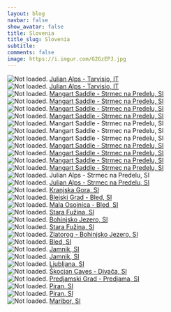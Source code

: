 ```yaml
---
layout: blog
navbar: false
show_avatar: false
title: Slovenia
title_slug: Slovenia
subtitle: 
comments: false
image: https://i.imgur.com/G2GzEPJ.jpg
---
```


<div class="img-container">
  <img src="https://i.imgur.com/m75o3T1.jpg" alt="Not loaded." class="center-block">
  <a href="https://www.google.com/maps/search/?api=1&query=46.4219853,13.5958023" target="_blank">
    <span class="img-caption-corner" style="display: inline;">Julian Alps - Tarvisio, IT</span>
  </a>  
</div> 


<div class="img-container">
  <img src="https://i.imgur.com/R4Gz2v1.jpg" alt="Not loaded." class="center-block">
  <a href="https://www.google.com/maps/search/?api=1&query=46.4077056,13.6035600" target="_blank">
    <span class="img-caption-corner" style="display: inline;">Julian Alps - Tarvisio, IT</span>
  </a>  
</div> 


<div class="img-container">
  <img src="https://i.imgur.com/pQJI0Ne.jpg" alt="Not loaded." class="center-block">
  <a href="https://www.google.com/maps/search/?api=1&query=46.3374146,13.6455396" target="_blank">
    <span class="img-caption-corner" style="display: inline;">Mangart Saddle - Strmec na Predelu, SI</span>
  </a>  
</div> 


<div class="img-container">
  <img src="https://i.imgur.com/3U4Vx8n.jpg" alt="Not loaded." class="center-block">
  <a href="https://www.google.com/maps/search/?api=1&query=46.3361296,13.6461516" target="_blank">
    <span class="img-caption-corner" style="display: inline;">Mangart Saddle - Strmec na Predelu, SI</span>
  </a>  
</div> 


<div class="img-container">
  <img src="https://i.imgur.com/G2GzEPJ.jpg" alt="Not loaded." class="center-block">
  <a href="https://www.google.com/maps/search/?api=1&query=46.3361296,13.6461516" target="_blank">
    <span class="img-caption-corner" style="display: inline;">Mangart Saddle - Strmec na Predelu, SI</span>
  </a>  
</div> 


<div class="img-container">
  <img src="https://i.imgur.com/OZ9aqd2.jpg" alt="Not loaded." class="center-block">
  <a href="https://www.google.com/maps/search/?api=1&query=46.3361296,13.6461516" target="_blank">
    <span class="img-caption-corner" style="display: inline;">Mangart Saddle - Strmec na Predelu, SI</span>
  </a>  
</div> 


<div class="img-container">
  <img src="https://i.imgur.com/DMjomYO.jpg" alt="Not loaded." class="center-block">
  <a  target="_blank">
    <span class="img-caption-corner" style="display: inline;">Mangart Saddle - Strmec na Predelu, SI</span>
  </a>  
</div> 


<div class="img-container">
  <img src="https://i.imgur.com/56jvNq8.jpg" alt="Not loaded." class="center-block">
  <a  target="_blank">
    <span class="img-caption-corner" style="display: inline;">Mangart Saddle - Strmec na Predelu, SI</span>
  </a>  
</div> 


<div class="img-container">
  <img src="https://i.imgur.com/p3uqUzn.jpg" alt="Not loaded." class="center-block">
  <a  target="_blank">
    <span class="img-caption-corner" style="display: inline;">Mangart Saddle - Strmec na Predelu, SI</span>
  </a>  
</div> 


<div class="img-container">
  <img src="https://i.imgur.com/hWhEaaL.jpg" alt="Not loaded." class="center-block">
  <a href="https://www.google.com/maps/search/?api=1&query=46.3855965,13.7518844" target="_blank">
    <span class="img-caption-corner" style="display: inline;">Mangart Saddle - Strmec na Predelu, SI</span>
  </a>  
</div> 


<div class="img-container">
  <img src="https://i.imgur.com/mYgupNO.jpg" alt="Not loaded." class="center-block">
  <a href="https://www.google.com/maps/search/?api=1&query=46.3855965,13.7518844" target="_blank">
    <span class="img-caption-corner" style="display: inline;">Mangart Saddle - Strmec na Predelu, SI</span>
  </a>  
</div> 


<div class="img-container">
  <img src="https://i.imgur.com/yRoU34L.jpg" alt="Not loaded." class="center-block">
  <a href="https://www.google.com/maps/search/?api=1&query=46.3855965,13.7518844" target="_blank">
    <span class="img-caption-corner" style="display: inline;">Mangart Saddle - Strmec na Predelu, SI</span>
  </a>  
</div> 


<div class="img-container">
  <img src="https://i.imgur.com/klHt1FI.jpg" alt="Not loaded." class="center-block">
  <a href="https://www.google.com/maps/search/?api=1&query=46.4002631,13.7442511" target="_blank">
    <span class="img-caption-corner" style="display: inline;">Mangart Saddle - Strmec na Predelu, SI</span>
  </a>  
</div> 


<div class="img-container">
  <img src="https://i.imgur.com/YL9lt9v.jpg" alt="Not loaded." class="center-block">
  <a  target="_blank">
    <span class="img-caption-corner" style="display: inline;">Julian Alps - Strmec na Predelu, SI</span>
  </a>  
</div> 


<div class="img-container">
  <img src="https://i.imgur.com/zvzbRBr.jpg" alt="Not loaded." class="center-block">
  <a href="https://www.google.com/maps/search/?api=1&query=46.4392636,13.7482877" target="_blank">
    <span class="img-caption-corner" style="display: inline;">Julian Alps - Strmec na Predelu, SI</span>
  </a>  
</div> 


<div class="img-container">
  <img src="https://i.imgur.com/S8ENIqb.jpg" alt="Not loaded." class="center-block">
  <a href="https://www.google.com/maps/search/?api=1&query=46.4878257,13.7895955" target="_blank">
    <span class="img-caption-corner" style="display: inline;">Kranjska Gora, SI</span>
  </a>  
</div> 


<div class="img-container">
  <img src="https://i.imgur.com/xi3g7u2.jpg" alt="Not loaded." class="center-block">
  <a href="https://www.google.com/maps/search/?api=1&query=46.3571038,14.0823488" target="_blank">
    <span class="img-caption-corner" style="display: inline;">Blejski Grad - Bled, SI</span>
  </a>  
</div> 


<div class="img-container">
  <img src="https://i.imgur.com/n8Tu3lq.jpg" alt="Not loaded." class="center-block">
  <a href="https://www.google.com/maps/search/?api=1&query=46.2726027,13.9531076" target="_blank">
    <span class="img-caption-corner" style="display: inline;">Mala Osojnica - Bled, SI</span>
  </a>  
</div> 


<div class="img-container">
  <img src="https://i.imgur.com/H69pJlE.jpg" alt="Not loaded." class="center-block">
  <a href="https://www.google.com/maps/search/?api=1&query=46.3203306,13.8852861" target="_blank">
    <span class="img-caption-corner" style="display: inline;">Stara Fužina, SI</span>
  </a>  
</div> 


<div class="img-container">
  <img src="https://i.imgur.com/GlWGHcu.jpg" alt="Not loaded." class="center-block">
  <a href="https://www.google.com/maps/search/?api=1&query=46.3304444,13.8757333" target="_blank">
    <span class="img-caption-corner" style="display: inline;">Bohinjsko Jezero, SI</span>
  </a>  
</div> 


<div class="img-container">
  <img src="https://i.imgur.com/0EwVVjM.jpg" alt="Not loaded." class="center-block">
  <a href="https://www.google.com/maps/search/?api=1&query=46.3016194,13.8855361" target="_blank">
    <span class="img-caption-corner" style="display: inline;">Stara Fužina, SI</span>
  </a>  
</div> 


<div class="img-container">
  <img src="https://i.imgur.com/Ifh69MN.jpg" alt="Not loaded." class="center-block">
  <a href="https://www.google.com/maps/search/?api=1&query=46.2773694,13.8843333" target="_blank">
    <span class="img-caption-corner" style="display: inline;">Zlatorog - Bohinjsko Jezero, SI</span>
  </a>  
</div> 


<div class="img-container">
  <img src="https://i.imgur.com/TLIxQr1.jpg" alt="Not loaded." class="center-block">
  <a href="https://www.google.com/maps/search/?api=1&query=46.3702083,14.1243333" target="_blank">
    <span class="img-caption-corner" style="display: inline;">Bled, SI</span>
  </a>  
</div> 


<div class="img-container">
  <img src="https://i.imgur.com/U5RNYPG.jpg" alt="Not loaded." class="center-block">
  <a href="https://www.google.com/maps/search/?api=1&query=46.3671510,14.1113869" target="_blank">
    <span class="img-caption-corner" style="display: inline;">Jamnik, SI</span>
  </a>  
</div> 


<div class="img-container">
  <img src="https://i.imgur.com/tlFeycv.jpg" alt="Not loaded." class="center-block">
  <a href="https://www.google.com/maps/search/?api=1&query=46.3681761,14.1152298" target="_blank">
    <span class="img-caption-corner" style="display: inline;">Jamnik, SI</span>
  </a>  
</div> 


<div class="img-container">
  <img src="https://i.imgur.com/y7eCvIV.jpg" alt="Not loaded." class="center-block">
  <a href="https://www.google.com/maps/search/?api=1&query=46.0518750,14.5084722" target="_blank">
    <span class="img-caption-corner" style="display: inline;">Ljubljana, SI</span>
  </a>  
</div> 


<div class="img-container">
  <img src="https://i.imgur.com/NhOnNVJ.jpg" alt="Not loaded." class="center-block">
  <a href="https://www.google.com/maps/search/?api=1&query=45.6662222,13.9884766" target="_blank">
    <span class="img-caption-corner" style="display: inline;">Škocjan Caves - Divača, SI</span>
  </a>  
</div> 


<div class="img-container">
  <img src="https://i.imgur.com/x6HOgNb.jpg" alt="Not loaded." class="center-block">
  <a href="https://www.google.com/maps/search/?api=1&query=45.7794654,14.2164480" target="_blank">
    <span class="img-caption-corner" style="display: inline;">Predjamski Grad  - Predjama, SI</span>
  </a>  
</div> 


<div class="img-container">
  <img src="https://i.imgur.com/cJjJmll.jpg" alt="Not loaded." class="center-block">
  <a href="https://www.google.com/maps/search/?api=1&query=45.5155916,13.5792600" target="_blank">
    <span class="img-caption-corner" style="display: inline;">Piran, SI</span>
  </a>  
</div> 


<div class="img-container">
  <img src="https://i.imgur.com/c73SML8.jpg" alt="Not loaded." class="center-block">
  <a href="https://www.google.com/maps/search/?api=1&query=45.5212191,13.5672039" target="_blank">
    <span class="img-caption-corner" style="display: inline;">Piran, SI</span>
  </a>  
</div> 


<div class="img-container">
  <img src="https://i.imgur.com/5ZWcJuw.jpg" alt="Not loaded." class="center-block">
  <a href="https://www.google.com/maps/search/?api=1&query=46.5580889,15.6449694" target="_blank">
    <span class="img-caption-corner" style="display: inline;">Maribor, SI</span>
  </a>  
</div> 

